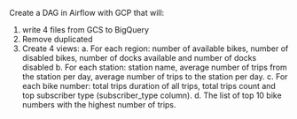 Create a DAG in Airflow with GCP that will:
 1. write 4 files from GCS to BigQuery
 2. Remove duplicated
 3. Create 4 views:
  a. For each region: number of available bikes, number of disabled bikes, number of docks available and number of docks disabled
  b. For each station: station name, average number of trips from the station per day, average number of trips to the station per day.
  c. For each bike number: total trips duration of all trips, total trips count and top subscriber type (subscriber_type column).
  d. The list of top 10 bike numbers with the highest number of trips.

